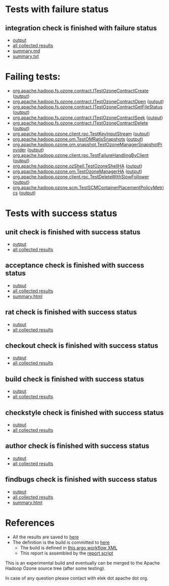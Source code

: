 # Tests with failure status

## integration check is finished with failure status

   * [output](https://raw.githubusercontent.com/elek/ozone-ci-03/master/pr/pr-hdds-1643-9kfsj/integration/output.log)
   * [all collected results](https://github.com/elek/ozone-ci-03/tree/master/pr/pr-hdds-1643-9kfsj/integration)
   * [summary.md](https://github.com/elek/ozone-ci-03/tree/master/pr/pr-hdds-1643-9kfsj/integration/summary.md)
   * [summary.txt](https://github.com/elek/ozone-ci-03/tree/master/pr/pr-hdds-1643-9kfsj/integration/summary.txt)

# Failing tests: 

 * [org.apache.hadoop.fs.ozone.contract.ITestOzoneContractCreate](hadoop-ozone/ozonefs/org.apache.hadoop.fs.ozone.contract.ITestOzoneContractCreate.txt) ([output](hadoop-ozone/ozonefs/org.apache.hadoop.fs.ozone.contract.ITestOzoneContractCreate-output.txt))
 * [org.apache.hadoop.fs.ozone.contract.ITestOzoneContractOpen](hadoop-ozone/ozonefs/org.apache.hadoop.fs.ozone.contract.ITestOzoneContractOpen.txt) ([output](hadoop-ozone/ozonefs/org.apache.hadoop.fs.ozone.contract.ITestOzoneContractOpen-output.txt))
 * [org.apache.hadoop.fs.ozone.contract.ITestOzoneContractGetFileStatus](hadoop-ozone/ozonefs/org.apache.hadoop.fs.ozone.contract.ITestOzoneContractGetFileStatus.txt) ([output](hadoop-ozone/ozonefs/org.apache.hadoop.fs.ozone.contract.ITestOzoneContractGetFileStatus-output.txt))
 * [org.apache.hadoop.fs.ozone.contract.ITestOzoneContractSeek](hadoop-ozone/ozonefs/org.apache.hadoop.fs.ozone.contract.ITestOzoneContractSeek.txt) ([output](hadoop-ozone/ozonefs/org.apache.hadoop.fs.ozone.contract.ITestOzoneContractSeek-output.txt))
 * [org.apache.hadoop.fs.ozone.contract.ITestOzoneContractDelete](hadoop-ozone/ozonefs/org.apache.hadoop.fs.ozone.contract.ITestOzoneContractDelete.txt) ([output](hadoop-ozone/ozonefs/org.apache.hadoop.fs.ozone.contract.ITestOzoneContractDelete-output.txt))
 * [org.apache.hadoop.ozone.client.rpc.TestKeyInputStream](hadoop-ozone/integration-test/org.apache.hadoop.ozone.client.rpc.TestKeyInputStream.txt) ([output](hadoop-ozone/integration-test/org.apache.hadoop.ozone.client.rpc.TestKeyInputStream-output.txt))
 * [org.apache.hadoop.ozone.om.TestOMRatisSnapshots](hadoop-ozone/integration-test/org.apache.hadoop.ozone.om.TestOMRatisSnapshots.txt) ([output](hadoop-ozone/integration-test/org.apache.hadoop.ozone.om.TestOMRatisSnapshots-output.txt))
 * [org.apache.hadoop.ozone.om.snapshot.TestOzoneManagerSnapshotProvider](hadoop-ozone/integration-test/org.apache.hadoop.ozone.om.snapshot.TestOzoneManagerSnapshotProvider.txt) ([output](hadoop-ozone/integration-test/org.apache.hadoop.ozone.om.snapshot.TestOzoneManagerSnapshotProvider-output.txt))
 * [org.apache.hadoop.ozone.client.rpc.TestFailureHandlingByClient](hadoop-ozone/integration-test/org.apache.hadoop.ozone.client.rpc.TestFailureHandlingByClient.txt) ([output](hadoop-ozone/integration-test/org.apache.hadoop.ozone.client.rpc.TestFailureHandlingByClient-output.txt))
 * [org.apache.hadoop.ozone.ozShell.TestOzoneShellHA](hadoop-ozone/integration-test/org.apache.hadoop.ozone.ozShell.TestOzoneShellHA.txt) ([output](hadoop-ozone/integration-test/org.apache.hadoop.ozone.ozShell.TestOzoneShellHA-output.txt))
 * [org.apache.hadoop.ozone.om.TestOzoneManagerHA](hadoop-ozone/integration-test/org.apache.hadoop.ozone.om.TestOzoneManagerHA.txt) ([output](hadoop-ozone/integration-test/org.apache.hadoop.ozone.om.TestOzoneManagerHA-output.txt))
 * [org.apache.hadoop.ozone.client.rpc.TestDeleteWithSlowFollower](hadoop-ozone/integration-test/org.apache.hadoop.ozone.client.rpc.TestDeleteWithSlowFollower.txt) ([output](hadoop-ozone/integration-test/org.apache.hadoop.ozone.client.rpc.TestDeleteWithSlowFollower-output.txt))
 * [org.apache.hadoop.ozone.scm.TestSCMContainerPlacementPolicyMetrics](hadoop-ozone/integration-test/org.apache.hadoop.ozone.scm.TestSCMContainerPlacementPolicyMetrics.txt) ([output](hadoop-ozone/integration-test/org.apache.hadoop.ozone.scm.TestSCMContainerPlacementPolicyMetrics-output.txt))


# Tests with success status

## unit check is finished with success status

   * [output](https://raw.githubusercontent.com/elek/ozone-ci-03/master/pr/pr-hdds-1643-9kfsj/unit/output.log)
   * [all collected results](https://github.com/elek/ozone-ci-03/tree/master/pr/pr-hdds-1643-9kfsj/unit)


## acceptance check is finished with success status

   * [output](https://raw.githubusercontent.com/elek/ozone-ci-03/master/pr/pr-hdds-1643-9kfsj/acceptance/output.log)
   * [all collected results](https://github.com/elek/ozone-ci-03/tree/master/pr/pr-hdds-1643-9kfsj/acceptance)
   * [summary.html](https://elek.github.io/ozone-ci-03/pr/pr-hdds-1643-9kfsj/acceptance/summary.html)


## rat check is finished with success status

   * [output](https://raw.githubusercontent.com/elek/ozone-ci-03/master/pr/pr-hdds-1643-9kfsj/rat/output.log)
   * [all collected results](https://github.com/elek/ozone-ci-03/tree/master/pr/pr-hdds-1643-9kfsj/rat)


## checkout check is finished with success status

   * [output](https://raw.githubusercontent.com/elek/ozone-ci-03/master/pr/pr-hdds-1643-9kfsj/checkout/output.log)
   * [all collected results](https://github.com/elek/ozone-ci-03/tree/master/pr/pr-hdds-1643-9kfsj/checkout)


## build check is finished with success status

   * [output](https://raw.githubusercontent.com/elek/ozone-ci-03/master/pr/pr-hdds-1643-9kfsj/build/output.log)
   * [all collected results](https://github.com/elek/ozone-ci-03/tree/master/pr/pr-hdds-1643-9kfsj/build)


## checkstyle check is finished with success status

   * [output](https://raw.githubusercontent.com/elek/ozone-ci-03/master/pr/pr-hdds-1643-9kfsj/checkstyle/output.log)
   * [all collected results](https://github.com/elek/ozone-ci-03/tree/master/pr/pr-hdds-1643-9kfsj/checkstyle)


## author check is finished with success status

   * [output](https://raw.githubusercontent.com/elek/ozone-ci-03/master/pr/pr-hdds-1643-9kfsj/author/output.log)
   * [all collected results](https://github.com/elek/ozone-ci-03/tree/master/pr/pr-hdds-1643-9kfsj/author)


## findbugs check is finished with success status

   * [output](https://raw.githubusercontent.com/elek/ozone-ci-03/master/pr/pr-hdds-1643-9kfsj/findbugs/output.log)
   * [all collected results](https://github.com/elek/ozone-ci-03/tree/master/pr/pr-hdds-1643-9kfsj/findbugs)
   * [summary.html](https://elek.github.io/ozone-ci-03/pr/pr-hdds-1643-9kfsj/findbugs/summary.html)




# References

 * All the results are saved to [here](https://github.com/elek/ozone-ci-03/tree/master/pr/pr-hdds-1643-9kfsj/)
 * The definition is the build is committed to [here](https://github.com/elek/argo-ozone)
    * The build is defined in [this argo workflow XML](https://github.com/elek/argo-ozone/blob/master/ozone-build.yaml)
    * This report is assembled by the [report script](https://github.com/elek/argo-ozone/blob/master/scripts/report.sh)

This is an experimental build and eventually can be merged to the Apache Hadoop Ozone source tree (after some testing).

In case of any question please contact with elek dot apache dot org.
